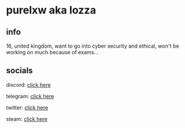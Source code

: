 # purelxw aka lozza

## info
16, united kingdom, want to go into cyber security and ethical, won't be working on much because of exams...

## socials
discord: [click here](https://discord.com/users/343735638085861377)

telegram: [click here](https://t.me/purelxw)

twitter: [click here](https://twitter.com/purelxw)

steam: [click here](https://steamcommunity.com/id/Purelxw)
